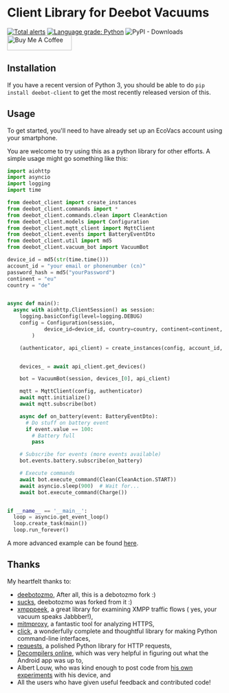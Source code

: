 # Client Library for Deebot Vacuums

[![Total alerts](https://img.shields.io/lgtm/alerts/g/DeebotUniverse/client.py.svg?logo=lgtm&logoWidth=18)](https://lgtm.com/projects/g/DeebotUniverse/client.py/alerts/)
[![Language grade: Python](https://img.shields.io/lgtm/grade/python/g/DeebotUniverse/client.py.svg?logo=lgtm&logoWidth=18)](https://lgtm.com/projects/g/DeebotUniverse/client.py/context:python)
![PyPI - Downloads](https://img.shields.io/pypi/dw/deebot-client)
<a href="https://www.buymeacoffee.com/edenhaus" target="_blank"><img src="https://cdn.buymeacoffee.com/buttons/default-black.png" width="150px" height="35px" alt="Buy Me A Coffee" style="height: 35px !important;width: 150px !important;" ></a>

## Installation

If you have a recent version of Python 3, you should be able to
do `pip install deebot-client` to get the most recently released version of
this.

## Usage

To get started, you'll need to have already set up an EcoVacs account
using your smartphone.

You are welcome to try using this as a python library for other efforts.
A simple usage might go something like this:

```python
import aiohttp
import asyncio
import logging
import time

from deebot_client import create_instances
from deebot_client.commands import *
from deebot_client.commands.clean import CleanAction
from deebot_client.models import Configuration
from deebot_client.mqtt_client import MqttClient
from deebot_client.events import BatteryEventDto
from deebot_client.util import md5
from deebot_client.vacuum_bot import VacuumBot

device_id = md5(str(time.time()))
account_id = "your email or phonenumber (cn)"
password_hash = md5("yourPassword")
continent = "eu"
country = "de"


async def main():
  async with aiohttp.ClientSession() as session:
    logging.basicConfig(level=logging.DEBUG)
    config = Configuration(session,
            device_id=device_id, country=country, continent=continent, verify_ssl=False
        )

    (authenticator, api_client) = create_instances(config, account_id, password_hash)


    devices_ = await api_client.get_devices()

    bot = VacuumBot(session, devices_[0], api_client)

    mqtt = MqttClient(config, authenticator)
    await mqtt.initialize()
    await mqtt.subscribe(bot)

    async def on_battery(event: BatteryEventDto):
      # Do stuff on battery event
      if event.value == 100:
        # Battery full
        pass

    # Subscribe for events (more events available)
    bot.events.battery.subscribe(on_battery)

    # Execute commands
    await bot.execute_command(Clean(CleanAction.START))
    await asyncio.sleep(900)  # Wait for...
    await bot.execute_command(Charge())


if __name__ == '__main__':
  loop = asyncio.get_event_loop()
  loop.create_task(main())
  loop.run_forever()
```

A more advanced example can be found [here](https://github.com/And3rsL/Deebot-for-Home-Assistant).

## Thanks

My heartfelt thanks to:

- [deebotozmo](https://github.com/And3rsL/Deebotozmo), After all, this is a debotozmo fork :)
- [sucks](https://github.com/wpietri/sucks), deebotozmo was forked from it :)
- [xmpppeek](https://www.beneaththewaves.net/Software/XMPPPeek.html), a great library for examining XMPP traffic flows (
  yes, your vacuum speaks Jabbber!),
- [mitmproxy](https://mitmproxy.org/), a fantastic tool for analyzing HTTPS,
- [click](http://click.pocoo.org/), a wonderfully complete and thoughtful library for making Python command-line
  interfaces,
- [requests](http://docs.python-requests.org/en/master/), a polished Python library for HTTP requests,
- [Decompilers online](http://www.javadecompilers.com/apk), which was very helpful in figuring out what the Android app
  was up to,
- Albert Louw, who was kind enough to post code
  from [his own experiments](https://community.smartthings.com/t/ecovacs-deebot-n79/93410/33)
  with his device, and
- All the users who have given useful feedback and contributed code!
